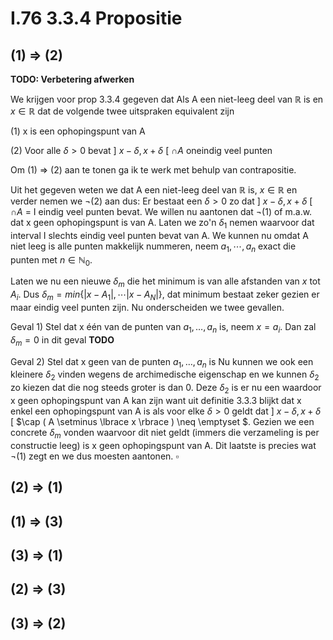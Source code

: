 # I.76 3.3.4 Propositie

## (1) => (2)

**TODO: Verbetering afwerken**

We krijgen voor prop 3.3.4 gegeven dat
Als A een niet-leeg deel van $\mathbb{R}$ is en $x \in \mathbb{R}$ dat de volgende twee uitspraken equivalent zijn

(1) x is een ophopingspunt van A

(2) Voor alle $\delta > 0$ bevat  \] $x - \delta, x + \delta$ \[  $\cap A$ oneindig veel punten

Om (1) => (2) aan te tonen ga ik te werk met behulp van contrapositie.

Uit het gegeven weten we dat A een niet-leeg deel van $\mathbb{R}$ is, $x \in \mathbb{R}$ en verder nemen we $\neg (2)$ aan dus: 
Er bestaat een $\delta > 0$ zo dat  \] $x - \delta, x + \delta$ \[  $\cap A$ = I eindig veel punten bevat. 
We willen nu aantonen dat $\neg (1)$ of m.a.w. dat x geen ophopingspunt is van A.
Laten we zo'n $\delta_1$ nemen waarvoor dat interval I slechts eindig veel punten bevat van A.
We kunnen nu omdat A niet leeg is alle punten makkelijk nummeren, neem $a_1, \cdots, a_n$ exact die punten met $n \in \mathbb{N}_0$. 

Laten we nu een nieuwe $\delta_m$ die het minimum is van alle afstanden van $x$ tot $A_i$. 
Dus $\delta_m = min \lbrace |x - A_1|, \cdots | x - A_N| \rbrace$, dat minimum bestaat zeker gezien er maar eindig veel punten zijn.
Nu onderscheiden we twee gevallen.

Geval 1) Stel dat x één van de punten van $a_1, \ldots, a_n$ is, neem $x = a_i$.
Dan zal $\delta_m = 0$ in dit geval 
**TODO** 

Geval 2) Stel dat x geen van de punten $a_1, \ldots, a_n$ is 
Nu kunnen we ook een kleinere $\delta_2$ vinden wegens de archimedische eigenschap en we kunnen $\delta_2$ zo kiezen dat die nog steeds groter is dan 0.
Deze $\delta_2$ is er nu een waardoor x geen ophopingspunt van A kan zijn want uit definitie 3.3.3 blijkt dat x enkel een ophopingspunt van A is als voor elke $\delta > 0$ geldt dat \] $x - \delta, x + \delta$ \[  $\cap ( A \setminus \lbrace x \rbrace ) \neq \emptyset $.
Gezien we een concrete $\delta_m$ vonden waarvoor dit niet geldt (immers die verzameling is per constructie leeg) is x geen ophopingspunt van A.
Dit laatste is precies wat $\neg (1)$ zegt en we dus moesten aantonen. $\square$



## (2) => (1)

## (1) => (3)

## (3) => (1)

## (2) => (3)

## (3) => (2)
